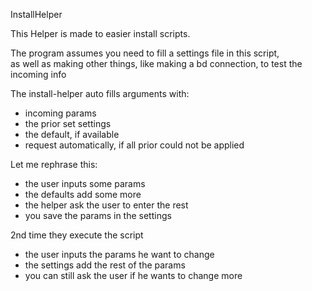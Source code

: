 InstallHelper

This Helper is made to easier install scripts. 

The program assumes you need to fill a settings file in this script,  
as well as making other things, like making a bd connection, to test the incoming info  

The install-helper auto fills arguments with:
 - incoming params
 - the prior set settings 
 - the default, if  available
 - request automatically, if all prior could not be applied  
 
Let me rephrase this:
 - the user inputs some params
 - the defaults add some more
 - the helper ask the user to enter the rest
 - you save the params in the settings
 
 2nd time they execute the script
 - the user inputs the params he want to change
 - the settings add the rest of the params
 - you can still ask the user if he wants to change more
 

